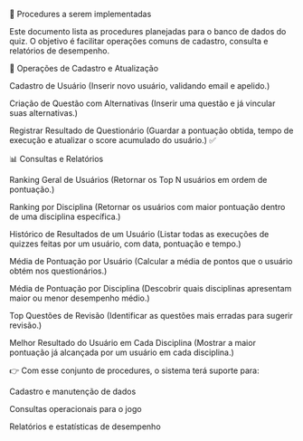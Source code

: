📌 Procedures a serem implementadas

Este documento lista as procedures planejadas para o banco de dados do quiz.
O objetivo é facilitar operações comuns de cadastro, consulta e relatórios de desempenho.

🔧 Operações de Cadastro e Atualização

Cadastro de Usuário (Inserir novo usuário, validando email e apelido.)

Criação de Questão com Alternativas (Inserir uma questão e já vincular suas alternativas.)

Registrar Resultado de Questionário (Guardar a pontuação obtida, tempo de execução e atualizar o score acumulado do usuário.) ✅

📊 Consultas e Relatórios

Ranking Geral de Usuários (Retornar os Top N usuários em ordem de pontuação.)

Ranking por Disciplina (Retornar os usuários com maior pontuação dentro de uma disciplina específica.)

Histórico de Resultados de um Usuário (Listar todas as execuções de quizzes feitas por um usuário, com data, pontuação e tempo.)

Média de Pontuação por Usuário (Calcular a média de pontos que o usuário obtém nos questionários.)

Média de Pontuação por Disciplina (Descobrir quais disciplinas apresentam maior ou menor desempenho médio.)

Top Questões de Revisão (Identificar as questões mais erradas para sugerir revisão.)

Melhor Resultado do Usuário em Cada Disciplina (Mostrar a maior pontuação já alcançada por um usuário em cada disciplina.)

👉 Com esse conjunto de procedures, o sistema terá suporte para:

Cadastro e manutenção de dados

Consultas operacionais para o jogo

Relatórios e estatísticas de desempenho
